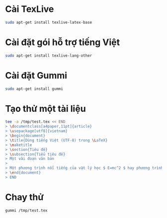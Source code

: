 # Cài TexLive

```bash
sudo apt-get install texlive-latex-base
```

# Cài đặt gói hỗ trợ tiếng Việt

```bash
sudo apt-get install texlive-lang-other
```

# Cài đặt Gummi

```bash
sudo apt-get install gummi
```

# Tạo thử một tài liệu

```bash
tee -a /tmp/test.tex << END
> \documentclass[a4paper,11pt]{article}
> \usepackage[utf8]{vietnam}
> \begin{document}
> \title{Dùng tiếng Việt (UTF-8) trong \LaTeX}
> \maketitle
> \section{Tiêu đề}
> \subsection{Tiểu tiêu đề}
> Một vài đoạn văn bản
> 
> Một phương trình nổi tiếng của vật lý học $ E=mc^2 $ hay phương trình bậc hai $ ax^2 + bx + c = 0 $
> \end{document}
> END
```

# Chay thử

```bash
gummi /tmp/test.tex
```
